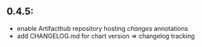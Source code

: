 0.4.5:
------
- enable Artifacthub repository hosting *changes* annotations
- add CHANGELOG.md for chart version => changelog tracking

